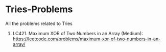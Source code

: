 # Tries-Problems
All the problems related to Tries

1. LC421. Maximum XOR of Two Numbers in an Array (Medium): https://leetcode.com/problems/maximum-xor-of-two-numbers-in-an-array/